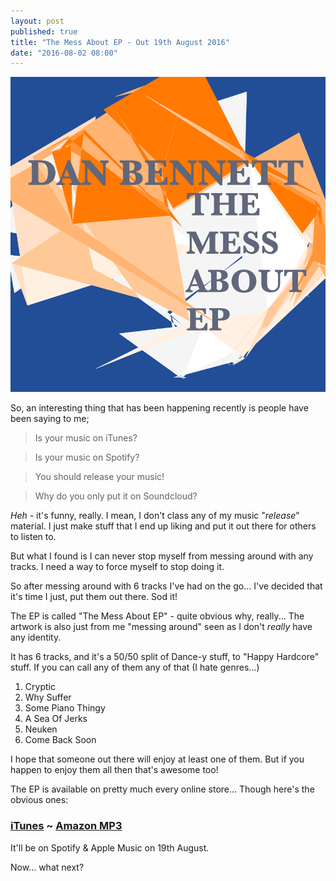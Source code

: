 ```yaml
---
layout: post
published: true
title: "The Mess About EP - Out 19th August 2016"
date: "2016-08-02 08:00"
---
```


![img](./assets/images/themessabout.png)

So, an interesting thing that has been happening recently is people have been saying to me;

> Is your music on iTunes?

> Is your music on Spotify?

> You should release your music!

> Why do you only put it on Soundcloud?

*Heh* - it's funny, really. I mean, I don't class any of my music "*release*" material. I just make stuff that I end up liking and put it out there for others to listen to.

But what I found is I can never stop myself from messing around with any tracks. I need a way to force myself to stop doing it.

So after messing around with 6 tracks I've had on the go... I've decided that it's time I just, put them out there. Sod it!

The EP is called "The Mess About EP" - quite obvious why, really... The artwork is also just from me "messing around" seen as I don't *really* have any identity.

It has 6 tracks, and it's a 50/50 split of Dance-y stuff, to "Happy Hardcore" stuff. If you can call any of them any of that (I hate genres...)

1. Cryptic
2. Why Suffer
3. Some Piano Thingy
4. A Sea Of Jerks
5. Neuken
6. Come Back Soon

I hope that someone out there will enjoy at least one of them. But if you happen to enjoy them all then that's awesome too!

The EP is available on pretty much every online store... Though here's the obvious ones:

### [iTunes](https://itunes.apple.com/gb/album/the-mess-about-ep/id1138279615) ~ [Amazon MP3](https://www.amazon.co.uk/Mess-About-EP-Explicit/dp/B01J64NWUU)

It'll be on Spotify & Apple Music on 19th August.

Now... what next?
